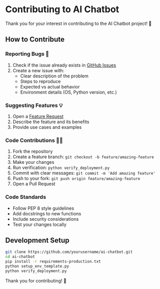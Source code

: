 # Contributing to AI Chatbot

Thank you for your interest in contributing to the AI Chatbot project! 🎉

## How to Contribute

### Reporting Bugs 🐛

1. Check if the issue already exists in [GitHub Issues](https://github.com/yourusername/ai-chatbot/issues)
2. Create a new issue with:
   - Clear description of the problem
   - Steps to reproduce
   - Expected vs actual behavior
   - Environment details (OS, Python version, etc.)

### Suggesting Features 💡

1. Open a [Feature Request](https://github.com/yourusername/ai-chatbot/issues/new?template=feature_request.md)
2. Describe the feature and its benefits
3. Provide use cases and examples

### Code Contributions 👨‍💻

1. Fork the repository
2. Create a feature branch: `git checkout -b feature/amazing-feature`
3. Make your changes
4. Run verification: `python verify_deployment.py`
5. Commit with clear messages: `git commit -m 'Add amazing feature'`
6. Push to your fork: `git push origin feature/amazing-feature`
7. Open a Pull Request

### Code Standards

- Follow PEP 8 style guidelines
- Add docstrings to new functions
- Include security considerations
- Test your changes locally

## Development Setup

```bash
git clone https://github.com/yourusername/ai-chatbot.git
cd ai-chatbot
pip install -r requirements-production.txt
python setup_env_template.py
python verify_deployment.py
```

Thank you for contributing! 🙏
